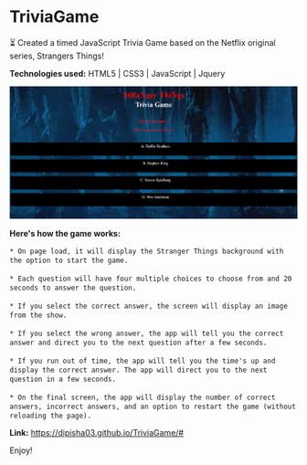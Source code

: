 # TriviaGame

⏳ Created a timed JavaScript Trivia Game based on the Netflix original series, Strangers Things!  

<b>Technologies used:</b> HTML5 | CSS3 | JavaScript | Jquery 

![Alt text](https://raw.githubusercontent.com/dipisha03/TriviaGame/master/assets/images/trivia.png "trivia")

<b>Here's how the game works:</b>

	* On page load, it will display the Stranger Things background with the option to start the game. 

	* Each question will have four multiple choices to choose from and 20 seconds to answer the question. 

	* If you select the correct answer, the screen will display an image from the show. 

	* If you select the wrong answer, the app will tell you the correct answer and direct you to the next question after a few seconds.  

	* If you run out of time, the app will tell you the time's up and display the correct answer. The app will direct you to the next question in a few seconds. 

	* On the final screen, the app will display the number of correct answers, incorrect answers, and an option to restart the game (without reloading the page).

<b>Link:</b> https://dipisha03.github.io/TriviaGame/#

Enjoy! 